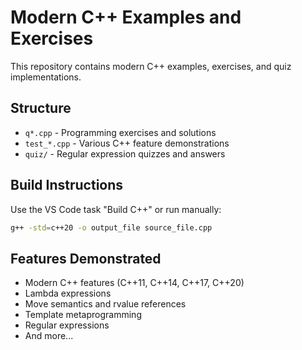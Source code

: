 # Modern C++ Examples and Exercises

This repository contains modern C++ examples, exercises, and quiz implementations.

## Structure
- `q*.cpp` - Programming exercises and solutions
- `test_*.cpp` - Various C++ feature demonstrations
- `quiz/` - Regular expression quizzes and answers

## Build Instructions
Use the VS Code task "Build C++" or run manually:
```bash
g++ -std=c++20 -o output_file source_file.cpp
```

## Features Demonstrated
- Modern C++ features (C++11, C++14, C++17, C++20)
- Lambda expressions
- Move semantics and rvalue references
- Template metaprogramming
- Regular expressions
- And more...